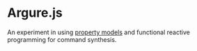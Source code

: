 Argure.js
=========

An experiment in using [property
models](http://parasol.tamu.edu/~jarvi/papers/gpce08.pdf) and functional
reactive programming for command synthesis.
